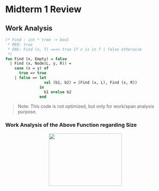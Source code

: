 # Midterm 1 Review

## Work Analysis

```SML
(* Find : int * tree -> bool
 * REQ: true
 * ENS: Find (x, T) ===> true if x is in T | false otherwise
 *)
fun Find (x, Empty) = false
  | Find (x, Node(L, y, R)) =
    case (x = y) of
      true => true
    | false => let
                 val (b1, b2) = (Find (x, L), Find (x, R))
               in
                 b1 orelse b2
               end
```

> Note: This code is not optimized, but only for work/span analysis purpose.

### Work Analysis of the Above Function regarding Size

<p align="center"><img src="https://rawgit.com/SAMFYB/FP-150-Notebook/master/svgs/9c9cb0a05948ad4e9ac278f4a3582153.svg?invert_in_darkmode" align=middle width=230.8185pt height=164.907765pt/></p>

